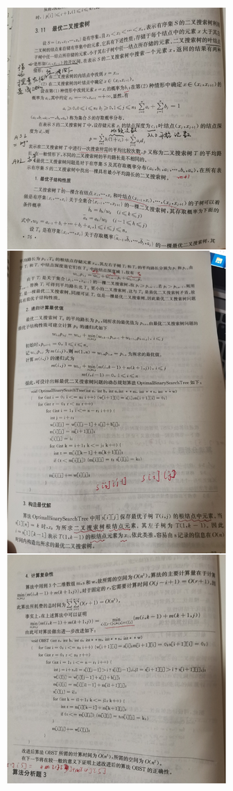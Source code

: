 ![](./计算机算法设计与分析-3-11-最优二叉搜索树1.jpg)
![](./计算机算法设计与分析-3-11-最优二叉搜索树2.jpg)
![](./计算机算法设计与分析-3-11-最优二叉搜索树3.jpg)